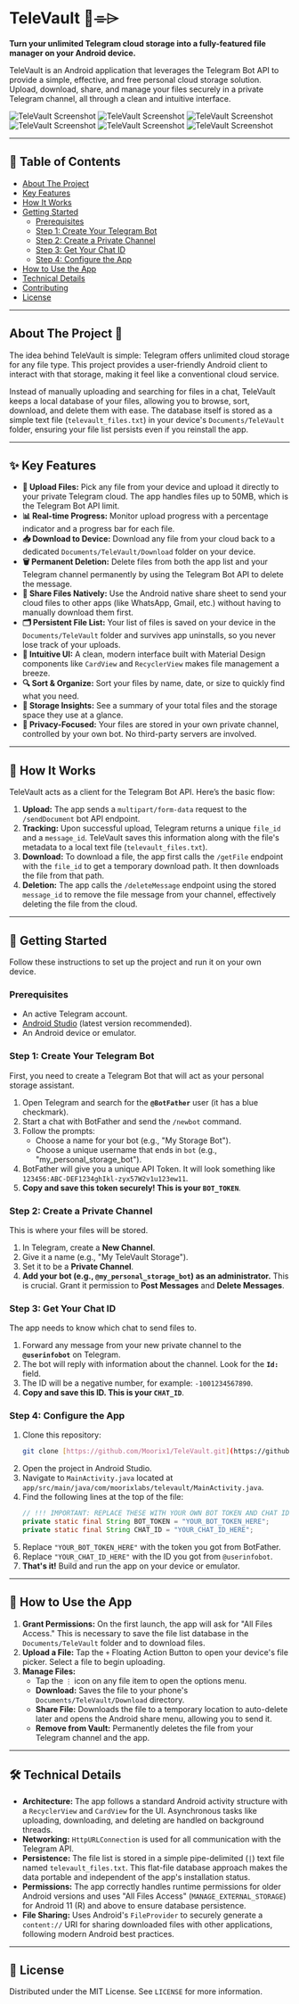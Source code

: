 # TeleVault 🏦⌯⌲

**Turn your unlimited Telegram cloud storage into a fully-featured file manager on your Android device.**

TeleVault is an Android application that leverages the Telegram Bot API to provide a simple, effective, and free personal cloud storage solution. Upload, download, share, and manage your files securely in a private Telegram channel, all through a clean and intuitive interface.

![TeleVault Screenshot](./assets/screenshot1.png)
![TeleVault Screenshot](./assets/screenshot2.png)
![TeleVault Screenshot](./assets/screenshot3.png)
![TeleVault Screenshot](./assets/screenshot4.png)
![TeleVault Screenshot](./assets/screenshot5.png)
![TeleVault Screenshot](./assets/screenshot6.png)



---

## 📖 Table of Contents

* [About The Project](#about-the-project-)
* [Key Features](#-key-features)
* [How It Works](#-how-it-works)
* [Getting Started](#-getting-started)
    * [Prerequisites](#prerequisites)
    * [Step 1: Create Your Telegram Bot](#step-1-create-your-telegram-bot)
    * [Step 2: Create a Private Channel](#step-2-create-a-private-channel)
    * [Step 3: Get Your Chat ID](#step-3-get-your-chat-id)
    * [Step 4: Configure the App](#step-4-configure-the-app)
* [How to Use the App](#-how-to-use-the-app)
* [Technical Details](#-technical-details)
* [Contributing](#-contributing)
* [License](#-license)

---

## About The Project 🌟

The idea behind TeleVault is simple: Telegram offers unlimited cloud storage for any file type. This project provides a user-friendly Android client to interact with that storage, making it feel like a conventional cloud service.

Instead of manually uploading and searching for files in a chat, TeleVault keeps a local database of your files, allowing you to browse, sort, download, and delete them with ease. The database itself is stored as a simple text file (`televault_files.txt`) in your device's `Documents/TeleVault` folder, ensuring your file list persists even if you reinstall the app.

---

## ✨ Key Features

* **📲 Upload Files:** Pick any file from your device and upload it directly to your private Telegram cloud. The app handles files up to 50MB, which is the Telegram Bot API limit.
* **📊 Real-time Progress:** Monitor upload progress with a percentage indicator and a progress bar for each file.
* **📥 Download to Device:** Download any file from your cloud back to a dedicated `Documents/TeleVault/Download` folder on your device.
* **🗑️ Permanent Deletion:** Delete files from both the app list and your Telegram channel permanently by using the Telegram Bot API to delete the message.
* **🔗 Share Files Natively:** Use the Android native share sheet to send your cloud files to other apps (like WhatsApp, Gmail, etc.) without having to manually download them first.
* **🗂️ Persistent File List:** Your list of files is saved on your device in the `Documents/TeleVault` folder and survives app uninstalls, so you never lose track of your uploads.
* **🎨 Intuitive UI:** A clean, modern interface built with Material Design components like `CardView` and `RecyclerView` makes file management a breeze.
* **🔍 Sort & Organize:** Sort your files by name, date, or size to quickly find what you need.
* **💾 Storage Insights:** See a summary of your total files and the storage space they use at a glance.
* **🔐 Privacy-Focused:** Your files are stored in your own private channel, controlled by your own bot. No third-party servers are involved.

---

## 🔧 How It Works

TeleVault acts as a client for the Telegram Bot API. Here’s the basic flow:

1.  **Upload:** The app sends a `multipart/form-data` request to the `/sendDocument` bot API endpoint.
2.  **Tracking:** Upon successful upload, Telegram returns a unique `file_id` and a `message_id`. TeleVault saves this information along with the file's metadata to a local text file (`televault_files.txt`).
3.  **Download:** To download a file, the app first calls the `/getFile` endpoint with the `file_id` to get a temporary download path. It then downloads the file from that path.
4.  **Deletion:** The app calls the `/deleteMessage` endpoint using the stored `message_id` to remove the file message from your channel, effectively deleting the file from the cloud.

---

## 🚀 Getting Started

Follow these instructions to set up the project and run it on your own device.

### Prerequisites

* An active Telegram account.
* [Android Studio](https://developer.android.com/studio) (latest version recommended).
* An Android device or emulator.

### Step 1: Create Your Telegram Bot

First, you need to create a Telegram Bot that will act as your personal storage assistant.

1.  Open Telegram and search for the **`@BotFather`** user (it has a blue checkmark).
2.  Start a chat with BotFather and send the `/newbot` command.
3.  Follow the prompts:
    * Choose a name for your bot (e.g., "My Storage Bot").
    * Choose a unique username that ends in `bot` (e.g., "my_personal_storage_bot").
4.  BotFather will give you a unique API Token. It will look something like `123456:ABC-DEF1234ghIkl-zyx57W2v1u123ew11`.
5.  **Copy and save this token securely! This is your `BOT_TOKEN`**.

### Step 2: Create a Private Channel

This is where your files will be stored.

1.  In Telegram, create a **New Channel**.
2.  Give it a name (e.g., "My TeleVault Storage").
3.  Set it to be a **Private Channel**.
4.  **Add your bot (e.g., `@my_personal_storage_bot`) as an administrator.** This is crucial. Grant it permission to **Post Messages** and **Delete Messages**.

### Step 3: Get Your Chat ID

The app needs to know which chat to send files to.

1.  Forward any message from your new private channel to the **`@userinfobot`** on Telegram.
2.  The bot will reply with information about the channel. Look for the **`Id:`** field.
3.  The ID will be a negative number, for example: `-1001234567890`.
4.  **Copy and save this ID. This is your `CHAT_ID`**.

### Step 4: Configure the App

1.  Clone this repository:
    ```bash
    git clone [https://github.com/Moorix1/TeleVault.git](https://github.com/Moorix1/TeleVault.git)
    ```
2.  Open the project in Android Studio.
3.  Navigate to `MainActivity.java` located at `app/src/main/java/com/moorixlabs/televault/MainActivity.java`.
4.  Find the following lines at the top of the file:
    ```java
    // !!! IMPORTANT: REPLACE THESE WITH YOUR OWN BOT TOKEN AND CHAT ID !!!
    private static final String BOT_TOKEN = "YOUR_BOT_TOKEN_HERE";
    private static final String CHAT_ID = "YOUR_CHAT_ID_HERE";
    ```
5.  Replace `"YOUR_BOT_TOKEN_HERE"` with the token you got from BotFather.
6.  Replace `"YOUR_CHAT_ID_HERE"` with the ID you got from `@userinfobot`.
7.  **That's it!** Build and run the app on your device or emulator.

---

## 📱 How to Use the App

1.  **Grant Permissions:** On the first launch, the app will ask for "All Files Access." This is necessary to save the file list database in the `Documents/TeleVault` folder and to download files.
2.  **Upload a File:** Tap the `+` Floating Action Button to open your device's file picker. Select a file to begin uploading.
3.  **Manage Files:**
    * Tap the `⋮` icon on any file item to open the options menu.
    * **Download:** Saves the file to your phone's `Documents/TeleVault/Download` directory.
    * **Share File:** Downloads the file to a temporary location to auto-delete later and opens the Android share menu, allowing you to send it.
    * **Remove from Vault:** Permanently deletes the file from your Telegram channel and the app.

---

## 🛠️ Technical Details

* **Architecture:** The app follows a standard Android activity structure with a `RecyclerView` and `CardView` for the UI. Asynchronous tasks like uploading, downloading, and deleting are handled on background threads.
* **Networking:** `HttpURLConnection` is used for all communication with the Telegram API.
* **Persistence:** The file list is stored in a simple pipe-delimited (`|`) text file named `televault_files.txt`. This flat-file database approach makes the data portable and independent of the app's installation status.
* **Permissions:** The app correctly handles runtime permissions for older Android versions and uses "All Files Access" (`MANAGE_EXTERNAL_STORAGE`) for Android 11 (R) and above to ensure database persistence.
* **File Sharing:** Uses Android's `FileProvider` to securely generate a `content://` URI for sharing downloaded files with other applications, following modern Android best practices.

---


## 📄 License

Distributed under the MIT License. See `LICENSE` for more information.
